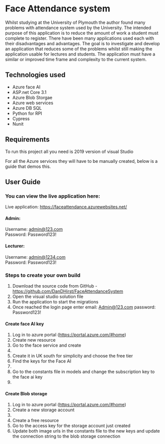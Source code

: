 # Face Attendance system

Whilst studying at the University of Plymouth the author found many problems with attendance system used by the University. The intended purpose of this application is to reduce the amount of work a student must complete to register. There have been many applications used each with their disadvantages and advantages. The goal is to investigate and develop an application that reduces some of the problems whilst still making the application usable for lectures and students. The application must have a similar or improved time frame and complexity to the current system.


## Technologies used
- Azure face AI
- ASP.net Core 3.1
- Azure Blob Storgae
- Azure web services
- Azure DB SQL
- Python for RPI
- Cypress
- Nunit

## Requirements
To run this project all you need is 2019 version of visual Studio

For all the Azure services they will have to be manually created, below is a guide that demos this.

## User Guide
### You can view the live application here: 
Live application: https://faceattendance.azurewebsites.net/ 
#### Admin: 
Username: admin@123.com \
Password: Password123! 
#### Lecturer:  
Username: admin@1234.com \
Password: Password123! 

### Steps to create your own build
1.	Download the source code from GitHub - https://github.com/DanDHirst/FaceAttendanceSystem
2.	Open the visual studio solution file  
3.	Run the application to start the migrations 
4.	Once reached the login page enter email: Admin@123.com password: Password123!

#### Create face AI key
1.	Log in to azure portal (https://portal.azure.com/#home)
2.	Create new resource
3.	Go to the face service and create 
4.	 
5.	Create it in UK south for simplicity and choose the free tier
6.	Find the keys for the Face AI 
7.	 
8.	Go to the constants file in models and change the subscription key to the face ai key
9.	 
#### Create Blob storage
1.	Log in to azure portal (https://portal.azure.com/#home)
2.	Create a new storage account
3.	 
4.	Create a free resource
5.	Go to the access key for the storage account just created 
6.	Update both image urls in the constants file to the new keys and update the connection string to the blob storage connection

